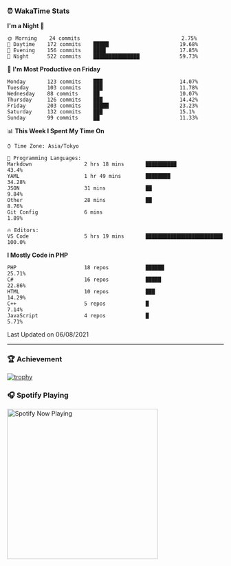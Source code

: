 ### ⏰ WakaTime Stats


<!--START_SECTION:waka-->
**I'm a Night 🦉** 

```text
🌞 Morning    24 commits                                 2.75% 
🌆 Daytime    172 commits    █████                       19.68% 
🌃 Evening    156 commits    ████                        17.85% 
🌙 Night      522 commits    ███████████████             59.73%

```
📅 **I'm Most Productive on Friday** 

```text
Monday       123 commits    ███                         14.07% 
Tuesday      103 commits    ███                         11.78% 
Wednesday    88 commits     ██                          10.07% 
Thursday     126 commits    ███                         14.42% 
Friday       203 commits    █████                       23.23% 
Saturday     132 commits    ███                         15.1% 
Sunday       99 commits     ██                          11.33%

```


📊 **This Week I Spent My Time On** 

```text
⌚︎ Time Zone: Asia/Tokyo

💬 Programming Languages: 
Markdown                 2 hrs 18 mins       ██████████                  43.4% 
YAML                     1 hr 49 mins        ████████                    34.28% 
JSON                     31 mins             ██                          9.84% 
Other                    28 mins             ██                          8.76% 
Git Config               6 mins                                          1.89%

🔥 Editors: 
VS Code                  5 hrs 19 mins       █████████████████████████   100.0%

```

**I Mostly Code in PHP** 

```text
PHP                      18 repos            ██████                      25.71% 
C#                       16 repos            █████                       22.86% 
HTML                     10 repos            ███                         14.29% 
C++                      5 repos             █                           7.14% 
JavaScript               4 repos             █                           5.71%

```



 Last Updated on 06/08/2021
<!--END_SECTION:waka-->

---

### 🏆 Achievement

[![trophy](https://github-profile-trophy.vercel.app/?username=Slime-hatena&theme=flat&no-bg=true&no-frame=true&column=8)](https://github.com/ryo-ma/github-profile-trophy)

### 🎧 Spotify Playing

[<img src="https://spotify-now-playing-slime-hatena.vercel.app/api/spotify-playing" alt="Spotify Now Playing" width="350" />](https://open.spotify.com/user/slime_hatena)

<!--
**Slime-hatena/Slime-hatena** is a ✨ _special_ ✨ repository because its `README.md` (this file) appears on your GitHub profile.

Here are some ideas to get you started:

- 🔭 I’m currently working on ...
- 🌱 I’m currently learning ...
- 👯 I’m looking to collaborate on ...
- 🤔 I’m looking for help with ...
- 💬 Ask me about ...
- 📫 How to reach me: ...
- 😄 Pronouns: ...
- ⚡ Fun fact: ...
-->
